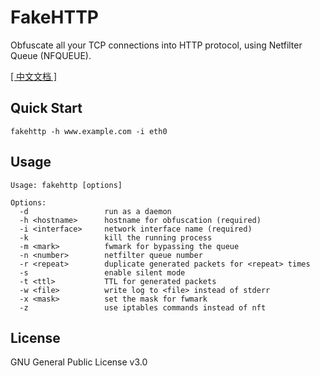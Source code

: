 # FakeHTTP

Obfuscate all your TCP connections into HTTP protocol, using Netfilter Queue (NFQUEUE).

[[ 中文文档 ]](https://github.com/MikeWang000000/FakeHTTP/wiki)


## Quick Start

```
fakehttp -h www.example.com -i eth0
```


## Usage

```
Usage: fakehttp [options]

Options:
  -d                 run as a daemon
  -h <hostname>      hostname for obfuscation (required)
  -i <interface>     network interface name (required)
  -k                 kill the running process
  -m <mark>          fwmark for bypassing the queue
  -n <number>        netfilter queue number
  -r <repeat>        duplicate generated packets for <repeat> times
  -s                 enable silent mode
  -t <ttl>           TTL for generated packets
  -w <file>          write log to <file> instead of stderr
  -x <mask>          set the mask for fwmark
  -z                 use iptables commands instead of nft

```


## License

GNU General Public License v3.0
